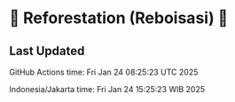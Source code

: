 
# 🌳 Reforestation (Reboisasi) 🌲

## Last Updated

GitHub Actions time: Fri Jan 24 08:25:23 UTC 2025

Indonesia/Jakarta time: Fri Jan 24 15:25:23 WIB 2025
